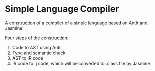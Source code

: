 # Simple Language Compiler
A construction of a compiler of a simple language based on Antlr and Jasmine.

Four steps of the construction:
1. Code to AST using Antlr
2. Type and semantic check
3. AST to IR code
4. IR code to .j code, which will be converted to .class file by Jasmine

